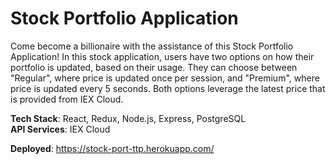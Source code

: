 # Stock Portfolio Application

Come become a billionaire with the assistance of this Stock Portfolio Application! In this stock application, users have two options on how their portfolio is updated, based on their usage. They can choose between "Regular", where price is updated once per session, and "Premium", where price is updated every 5 seconds. Both options leverage the latest price that is provided from IEX Cloud.

**Tech Stack**: React, Redux, Node.js, Express, PostgreSQL<br />
**API Services**: IEX Cloud

**Deployed**: https://stock-port-ttp.herokuapp.com/
